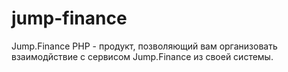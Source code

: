 # jump-finance
Jump.Finance PHP - продукт, позволяющий вам организовать взаимодйствие с сервисом Jump.Finance из своей системы.
